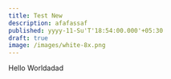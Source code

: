 ```yaml
---
title: Test New
description: afafassaf
published: yyyy-11-Su'T'18:54:00.000'+05:30
draft: true
image: /images/white-8x.png
---
```

Hello Worldadad

